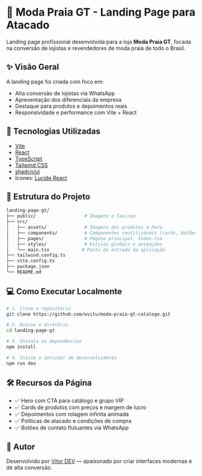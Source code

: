 # 🌴 Moda Praia GT - Landing Page para Atacado

Landing page profissional desenvolvida para a loja **Moda Praia GT**, focada na conversão de lojistas e revendedores de moda praia de todo o Brasil.

## ✨ Visão Geral

A landing page foi criada com foco em:

- Alta conversão de lojistas via WhatsApp
- Apresentação dos diferenciais da empresa
- Destaque para produtos e depoimentos reais
- Responsividade e performance com Vite + React

## 🚀 Tecnologias Utilizadas

- [Vite](https://vitejs.dev/)
- [React](https://react.dev/)
- [TypeScript](https://www.typescriptlang.org/)
- [Tailwind CSS](https://tailwindcss.com/)
- [shadcn/ui](https://ui.shadcn.dev/)
- Ícones: [Lucide React](https://lucide.dev/)

## 🧱 Estrutura do Projeto

```bash
landing-page-gt/
├── public/                  # Imagens e favicon
├── src/
│   ├── assets/              # Imagens dos produtos e hero
│   ├── components/          # Componentes reutilizáveis (cards, botões, etc)
│   ├── pages/               # Página principal: Index.tsx
│   ├── styles/              # Estilos globais e animações
│   └── main.tsx            # Ponto de entrada da aplicação
├── tailwind.config.ts
├── vite.config.ts
├── package.json
└── README.md
```

## 💻 Como Executar Localmente

```bash
# 1. Clone o repositório
git clone https://github.com/wvitu/moda-praia-gt-catalogo.git

# 2. Acesse o diretório
cd landing-page-gt

# 3. Instale as dependências
npm install

# 4. Inicie o servidor de desenvolvimento
npm run dev
```

## 🛠️ Recursos da Página

- ✅ Hero com CTA para catálogo e grupo VIP
- ✅ Cards de produtos com preços e margem de lucro
- ✅ Depoimentos com rolagem infinita animada
- ✅ Políticas de atacado e condições de compra
- ✅ Botões de contato flutuantes via WhatsApp

## 📌 Autor

Desenvolvido por [Vitor DEV](https://github.com/wvitu) — apaixonado por criar interfaces modernas e de alta conversão.
